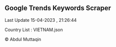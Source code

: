 

## Google Trends Keywords Scraper 
 
Last Update 15-04-2023 , 21:26:44

Country List :
VIETNAM.json



© Abdul Muttaqin 
